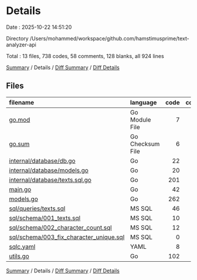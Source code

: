 # Details

Date : 2025-10-22 14:51:20

Directory /Users/mohammed/workspace/github.com/hamstimusprime/text-analyzer-api

Total : 13 files,  738 codes, 58 comments, 128 blanks, all 924 lines

[Summary](results.md) / Details / [Diff Summary](diff.md) / [Diff Details](diff-details.md)

## Files
| filename | language | code | comment | blank | total |
| :--- | :--- | ---: | ---: | ---: | ---: |
| [go.mod](/go.mod) | Go Module File | 7 | 0 | 3 | 10 |
| [go.sum](/go.sum) | Go Checksum File | 6 | 0 | 1 | 7 |
| [internal/database/db.go](/internal/database/db.go) | Go | 22 | 3 | 7 | 32 |
| [internal/database/models.go](/internal/database/models.go) | Go | 20 | 3 | 6 | 29 |
| [internal/database/texts.sql.go](/internal/database/texts.sql.go) | Go | 201 | 4 | 24 | 229 |
| [main.go](/main.go) | Go | 42 | 4 | 12 | 58 |
| [models.go](/models.go) | Go | 262 | 30 | 34 | 326 |
| [sql/queries/texts.sql](/sql/queries/texts.sql) | MS SQL | 46 | 8 | 16 | 70 |
| [sql/schema/001\_texts.sql](/sql/schema/001_texts.sql) | MS SQL | 10 | 2 | 2 | 14 |
| [sql/schema/002\_character\_count.sql](/sql/schema/002_character_count.sql) | MS SQL | 12 | 2 | 1 | 15 |
| [sql/schema/003\_fix\_character\_unique.sql](/sql/schema/003_fix_character_unique.sql) | MS SQL | 0 | 0 | 1 | 1 |
| [sqlc.yaml](/sqlc.yaml) | YAML | 8 | 0 | 0 | 8 |
| [utils.go](/utils.go) | Go | 102 | 2 | 21 | 125 |

[Summary](results.md) / Details / [Diff Summary](diff.md) / [Diff Details](diff-details.md)